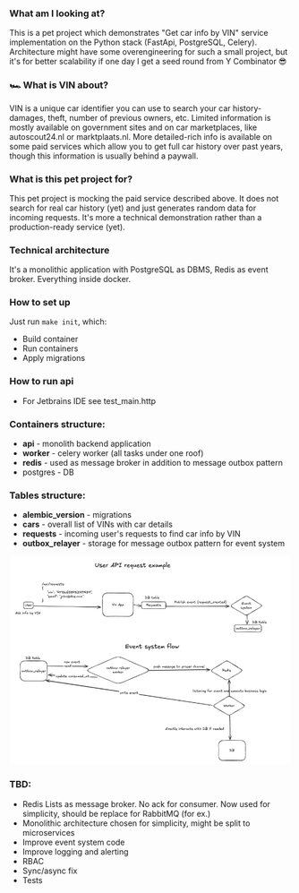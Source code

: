 ### What am I looking at?
This is a pet project which demonstrates "Get car info by VIN" service implementation on the Python stack (FastApi, PostgreSQL, Celery).
Architecture might have some overengineering for such a small project, but it's for better scalability if one day I get a seed round from Y Combinator 😎

### 🏎️  What is VIN about?
VIN is a unique car identifier you can use to search your car history-damages, theft, number of previous owners, etc.
Limited information is mostly available on government sites and on car marketplaces, like autoscout24.nl or marktplaats.nl.
More detailed-rich info is available on some paid services which allow you to get full car history over past years, though this information is usually behind a paywall.

### What is this pet project for?
This pet project is mocking the paid service described above. It does not search for real car history (yet) and just generates random data for incoming requests.
It's more a technical demonstration rather than a production-ready service (yet).

### Technical architecture
It's a monolithic application with PostgreSQL as DBMS, Redis as event broker. Everything inside docker.

### How to set up

Just run `make init`, which:
* Build container
* Run containers
* Apply migrations

### How to run api
* For Jetbrains IDE see test_main.http

### Containers structure:
* **api** - monolith backend application
* **worker** - celery worker (all tasks under one roof)
* **redis** - used as message broker in addition to message outbox pattern
* postgres - DB

### Tables structure:
* **alembic_version** - migrations
* **cars** - overall list of VINs with car details
* **requests** - incoming user's requests to find car info by VIN
* **outbox_relayer** - storage for message outbox pattern for event system


![img.png](docs/api_end_event_flow.png)

### TBD:
* Redis Lists as message broker. No ack for consumer. Now used for simplicity, should be replace for RabbitMQ (for ex.)
* Monolithic architecture chosen for simplicity, might be split to microservices
* Improve event system code
* Improve logging and alerting
* RBAC
* Sync/async fix
* Tests
